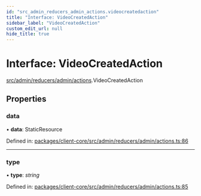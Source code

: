 ```yaml
---
id: "src_admin_reducers_admin_actions.videocreatedaction"
title: "Interface: VideoCreatedAction"
sidebar_label: "VideoCreatedAction"
custom_edit_url: null
hide_title: true
---
```


# Interface: VideoCreatedAction

[src/admin/reducers/admin/actions](../modules/src_admin_reducers_admin_actions.md).VideoCreatedAction

## Properties

### data

• **data**: StaticResource

Defined in: [packages/client-core/src/admin/reducers/admin/actions.ts:86](https://github.com/xr3ngine/xr3ngine/blob/716a06460/packages/client-core/src/admin/reducers/admin/actions.ts#L86)

___

### type

• **type**: *string*

Defined in: [packages/client-core/src/admin/reducers/admin/actions.ts:85](https://github.com/xr3ngine/xr3ngine/blob/716a06460/packages/client-core/src/admin/reducers/admin/actions.ts#L85)
